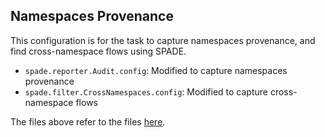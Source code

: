 ## Namespaces Provenance ##

This configuration is for the task to capture namespaces provenance, and find cross-namespace flows using SPADE.

* `spade.reporter.Audit.config`: Modified to capture namespaces provenance
* `spade.filter.CrossNamespaces.config`: Modified to capture cross-namespace flows

The files above refer to the files [here](https://github.com/ashish-gehani/SPADE/tree/master/cfg).
